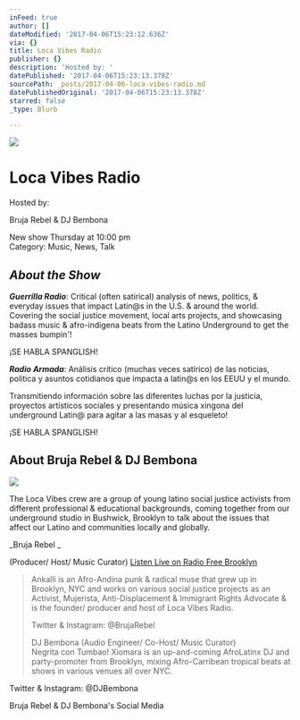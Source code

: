 ```yaml
---
inFeed: true
author: []
dateModified: '2017-04-06T15:23:12.636Z'
via: {}
title: Loca Vibes Radio
publisher: {}
description: 'Hosted by: '
datePublished: '2017-04-06T15:23:13.378Z'
sourcePath: _posts/2017-04-06-loca-vibes-radio.md
datePublishedOriginal: '2017-04-06T15:23:13.378Z'
starred: false
_type: Blurb

---
```

![](https://the-grid-user-content.s3-us-west-2.amazonaws.com/543343e6-d03b-44ac-a71a-48ed3ca4e83a.jpg)

# Loca Vibes Radio

Hosted by: 

Bruja Rebel & DJ Bembona 

New show Thursday at 10:00 pm  
Category: Music, News, Talk

## _About the Show_

_**Guerrilla Radio**_: Critical (often satirical) analysis of news, politics, & everyday issues that impact Latin@s in the U.S. & around the world. Covering the social justice movement, local arts projects, and showcasing badass music & afro-indigena beats from the Latino Underground to get the masses bumpin'!

¡SE HABLA SPANGLISH!

_**Radio Armada**_: Análisis crítico (muchas veces satírico) de las noticias, política y asuntos cotidianos que impacta a latin@s en los EEUU y el mundo.

Transmitiendo información sobre las diferentes luchas por la justicia, proyectos artísticos sociales y presentando música xingona del underground Latin@ para agitar a las masas y al esqueleto!

¡SE HABLA SPANGLISH!

## About Bruja Rebel & DJ Bembona
![](https://the-grid-user-content.s3-us-west-2.amazonaws.com/0ed6d45e-360d-4bc1-b3a3-d1044f7c729d.jpg)

The Loca Vibes crew are a group of young latino social justice activists from different professional & educational backgrounds, coming together from our underground studio in Bushwick, Brooklyn to talk about the issues that affect our Latino and communities locally and globally.

_Bruja Rebel _

(Producer/ Host/ Music Curator)
[Listen Live on Radio Free Brooklyn][0]

> Ankalli is an Afro-Andina punk & radical muse that grew up in Brooklyn, NYC and works on various social justice projects as an Activist, Mujerista, Anti-Displacement & Immigrant Rights Advocate & is the founder/ producer and host of Loca Vibes Radio.
> 
> Twitter & Instagram: @BrujaRebel
> 
> DJ Bembona (Audio Engineer/ Co-Host/ Music Curator)  
> Negrita con Tumbao! Xiomara is an up-and-coming AfroLatinx DJ and party-promoter from Brooklyn, mixing Afro-Carribean tropical beats at shows in various venues all over NYC.

Twitter & Instagram: @DJBembona

Bruja Rebel & DJ Bembona's Social Media

[0]: http://radiofreebrooklyn.com/player/player.html